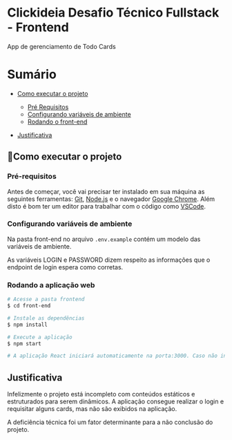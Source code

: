 # Clickideia Desafio Técnico Fullstack - Frontend

App de gerenciamento de Todo Cards

# Sumário

<!--ts-->

- [Como executar o projeto](#como-executar-o-projeto)
  - [Pré Requisitos](#pré-requisitos)
  - [Configurando variáveis de ambiente](#configurando-variáveis-de-ambiente)
  - [Rodando o front-end](#rodando-a-aplicação-web)
- [Justificativa](#justificativa)

  <!--te-->

## 🚀Como executar o projeto

### Pré-requisitos

Antes de começar, você vai precisar ter instalado em sua máquina as seguintes ferramentas: [Git](https://git-scm.com/downloads), [Node.js](https://nodejs.org/) e o navegador [Google Chrome](https://www.google.com/intl/pt-BR/chrome/). Além disto é bom ter um editor para trabalhar com o código como [VSCode](https://code.visualstudio.com/download).

### Configurando variáveis de ambiente

Na pasta front-end no arquivo `.env.example` contém um modelo das variáveis de ambiente.

As variáveis LOGIN e PASSWORD dizem respeito as informações que o endpoint de login espera como corretas.

### Rodando a aplicação web

```bash
# Acesse a pasta frontend
$ cd front-end

# Instale as dependências
$ npm install

# Execute a aplicação
$ npm start

# A aplicação React iniciará automaticamente na porta:3000. Caso não inicie automaticamente, acesse http://localhost:3000
```

## Justificativa

Infelizmente o projeto está incompleto com conteúdos estáticos e estruturados para serem dinâmicos. A aplicação consegue realizar o login e requisitar alguns cards, mas não são exibidos na aplicação.

A deficiência técnica foi um fator determinante para a não conclusão do projeto.
